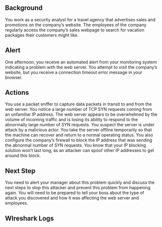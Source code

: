 ## Background
You work as a security analyst for a travel agency that advertises sales and promotions on the company’s website.
The employees of the company regularly access the company’s sales webpage to search for vacation packages their customers might like. 

## Alert
One afternoon, you receive an automated alert from your monitoring system indicating a problem with the web server. 
You attempt to visit the company’s website, but you receive a connection timeout error message in your browser.

## Actions
You use a packet sniffer to capture data packets in transit to and from the web server. 
You notice a large number of TCP SYN requests coming from an unfamiliar IP address.
The web server appears to be overwhelmed by the volume of incoming traffic and is losing its ability to respond to the abnormally 
large number of SYN requests. You suspect the server is under attack by a malicious actor.
You take the server offline temporarily so that the machine can recover and return to a normal operating status. 
You also configure the company’s firewall to block the IP address that was sending the abnormal number of SYN requests.
You know that your IP blocking solution won’t last long, as an attacker can spoof other IP addresses to get around this block.

## Next Step
You need to alert your manager about this problem quickly and discuss the next steps to stop this attacker and prevent 
this problem from happening again. You will need to be prepared to tell your boss about the type of attack you discovered and
how it was affecting the web server and employees.

## WIreshark Logs

